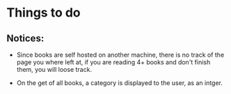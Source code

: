 # Things to do

## Notices:
- Since books are self hosted on another machine, there is no track of the page you where left at, if you are reading 4+ books and don't finish them, you will loose track.

- On the get of all books, a category is displayed to the user, as an intger.
